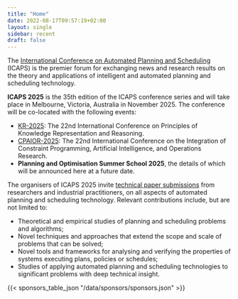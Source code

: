 ```yaml
---
title: "Home"
date: 2022-08-17T09:57:19+02:00
layout: single
sidebar: recent
draft: false
---
```


<!-- weather widget - disconnect until conf: https://github.com/icaps25/icaps25.github.io/issues/15
>>>>>>> ac32ec350d6af052a059660219f8b4cb5e72d018
<div id="ww_74a8a25ca6a11" v='1.3' loc='id' a='{"t":"responsive","lang":"en","sl_lpl":1,"ids":["wl2863"],"font":"Arial","sl_ics":"one_a","sl_sot":"celsius","cl_bkg":"image","cl_font":"#FFFFFF","cl_cloud":"#FFFFFF","cl_persp":"#81D4FA","cl_sun":"#FFC107","cl_moon":"#FFC107","cl_thund":"#FF5722"}'>More forecasts: <a href="https://oneweather.org/sydney/30_days/" id="ww_74a8a25ca6a11_u" target="_blank">Sydney 30 days weather forecast</a></div><script async src="https://app2.weatherwidget.org/js/?id=ww_74a8a25ca6a11"></script><br>
-->

<!-- Example banner image, the idea is to have images in the body rather than in the app bar. -->

<!-- ![Banner image](https://images.unsplash.com/photo-1514395462725-fb4566210144?q=80&w=2671&auto=format&fit=crop&ixlib=rb-4.0.3&ixid=M3wxMjA3fDB8MHxwaG90by1wYWdlfHx8fGVufDB8fHx8fA%3D%3D) -->

The [International Conference on Automated Planning and
Scheduling](https://www.icaps-conference.org) (ICAPS) is
the premier forum for exchanging news and research results on the theory and
applications of intelligent and automated planning and scheduling technology.

**ICAPS 2025** is the 35th edition of the ICAPS conference series and will take place in Melbourne, Victoria, Australia in November 2025. The conference will be co-located with the following events:

- [KR-2025](https://kr.org//KR2025/): The 22nd International Conference on Principles of Knowledge Representation and Reasoning.
- [CPAIOR-2025](https://sites.google.com/view/cpaior2025): The 22nd International Conference on the Integration of Constraint Programming, Artificial Intelligence, and Operations Research.
- **Planning and Optimisation Summer School 2025**, the details of which will be announced here at a future
  date.

The organisers of ICAPS 2025 invite [technical paper
submissions](/calls/main_track) from
researchers and industrial practitioners, on all aspects of automated planning
and scheduling technology. Relevant contributions include, but are not limited
to:

- Theoretical and empirical studies of planning and scheduling problems and algorithms;
- Novel techniques and approaches that extend the scope and scale of problems that can be solved;
- Novel tools and frameworks for analysing and verifying the properties of systems executing plans, policies or schedules;
- Studies of applying automated planning and scheduling technologies to significant problems with deep technical insight.


{{< sponsors_table_json "/data/sponsors/sponsors.json" >}}
